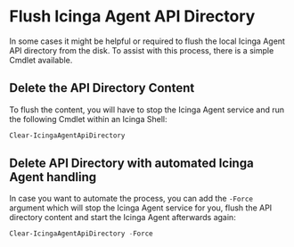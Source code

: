 # Flush Icinga Agent API Directory

In some cases it might be helpful or required to flush the local Icinga Agent API directory from the disk. To assist with this process, there is a simple Cmdlet available.

## Delete the API Directory Content

To flush the content, you will have to stop the Icinga Agent service and run the following Cmdlet within an Icinga Shell:

```powershell
Clear-IcingaAgentApiDirectory
```

## Delete API Directory with automated Icinga Agent handling

In case you want to automate the process, you can add the `-Force` argument which will stop the Icinga Agent service for you, flush the API directory content and start the Icinga Agent afterwards again:

```powershell
Clear-IcingaAgentApiDirectory -Force
```
